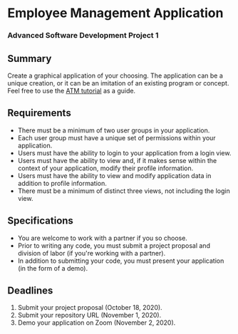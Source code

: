 # Employee Management Application
### Advanced Software Development Project 1

## Summary
Create a graphical application of your choosing. The application can be a unique creation, or it can be an imitation of an existing program or concept. 
Feel free to use the [ATM tutorial](https://ucvts.gitbook.io/software-development/tutorial-1) as a guide.

## Requirements
* There must be a minimum of two user groups in your application.
* Each user group must have a unique set of permissions within your application.
* Users must have the ability to login to your application from a login view.
* Users must have the ability to view and, if it makes sense within the context of your application, modify their profile information.
* Users must have the ability to view and modify application data in addition to profile information.
* There must be a minimum of distinct three views, not including the login view.

## Specifications
* You are welcome to work with a partner if you so choose.
* Prior to writing any code, you must submit a project proposal and division of labor (if you're working with a partner).
* In addition to submitting your code, you must present your application (in the form of a demo).

## Deadlines
1. Submit your project proposal (October 18, 2020).
2. Submit your repository URL (November 1, 2020).
3. Demo your application on Zoom (November 2, 2020).
